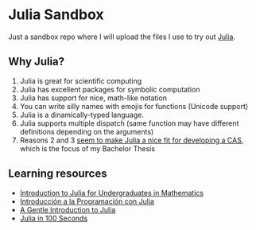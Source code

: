 # Julia Sandbox

Just a sandbox repo where I will upload the files I use to try out [Julia](https://julialang.org).

## Why Julia?

1. Julia is great for scientific computing
2. Julia has excellent packages for symbolic computation
3. Julia has support for nice, math-like notation
4. You can write silly names with emojis for functions (Unicode support)
5. Julia is a dinamically-typed language.
6. Julia supports multiple dispatch (same function may have different definitions depending on the arguments)
7. Reasons 2 and 3 [seem to make Julia a nice fit for developing a CAS](https://www.oscar-system.org/), which is the focus of my Bachelor Thesis

## Learning resources

* [Introduction to Julia for Undergraduates in Mathematics](https://sje30.github.io/catam-julia)
* [Introducción a la Programación con Julia](https://introajulia.org)
* [A Gentle Introduction to Julia](https://www.youtube.com/watch?v=4igzy3bGVkQ)
* [Julia in 100 Seconds](https://www.youtube.com/watch?v=JYs_94znYy0)
